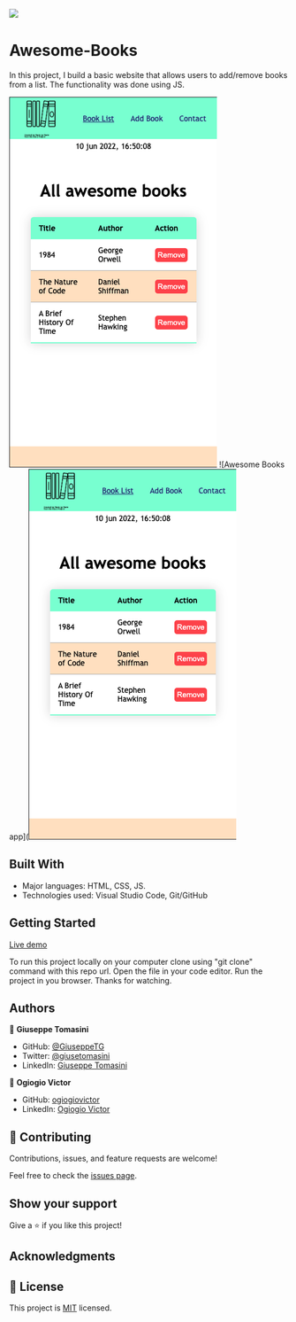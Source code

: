 ![](https://img.shields.io/badge/Microverse-blueviolet)

# Awesome-Books

In this project, I build a basic website that allows users to add/remove books from a list. The functionality was done using JS.

![Awesome Books app](images/Awesome-Books-List.png) ![Awesome Books app](![Awesome Books app](images/Awesome-Books-List.png) 

## Built With

- Major languages: HTML, CSS, JS. 
- Technologies used: Visual Studio Code, Git/GitHub

## Getting Started

[Live demo](https://giuseppetg.github.io/Awesome-Books/)

To run this project locally on your computer clone using "git clone" command with this repo url.
Open the file in your code editor. 
Run the project in you browser. 
Thanks for watching.

## Authors

👤 **Giuseppe Tomasini**

- GitHub: [@GiuseppeTG](https://github.com/GiuseppeTG)
- Twitter: [@giusetomasini](https://twitter.com/giusetomasini)
- LinkedIn: [Giuseppe Tomasini](https://www.linkedin.com/in/giuseppe-tomasini-67ba101a8/)


👤 **Ogiogio Victor**

- GitHub: [ogiogiovictor](https://github.com/ogiogiovictor) 
- LinkedIn: [Ogiogio Victor](https://www.linkedin.com/in/ogiogio-victor-a096a0181/)

## 🤝 Contributing

Contributions, issues, and feature requests are welcome!

Feel free to check the [issues page](../../issues/).

## Show your support

Give a ⭐️ if you like this project!

## Acknowledgments


## 📝 License

This project is [MIT](./MIT.md) licensed.
